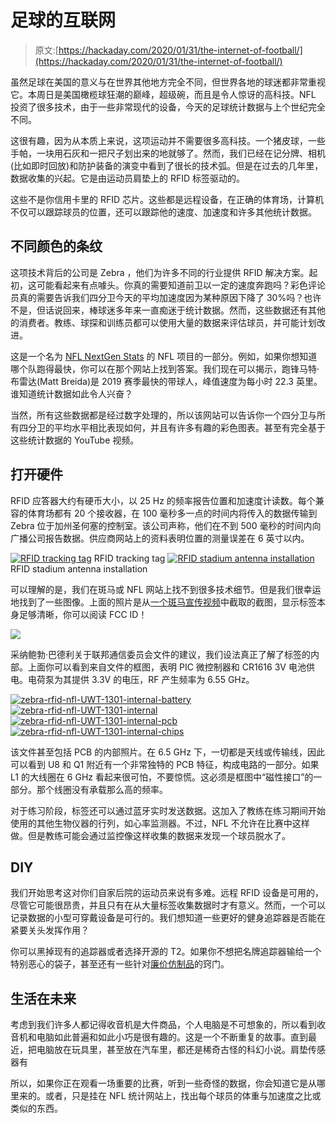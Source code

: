 # 足球的互联网

> 原文:[https://hackaday.com/2020/01/31/the-internet-of-football/](https://hackaday.com/2020/01/31/the-internet-of-football/)

虽然足球在美国的意义与在世界其他地方完全不同，但世界各地的球迷都非常重视它。本周日是美国橄榄球狂潮的巅峰，超级碗，而且是令人惊讶的高科技。NFL 投资了很多技术，由于一些非常现代的设备，今天的足球统计数据与上个世纪完全不同。

这很有趣，因为从本质上来说，这项运动并不需要很多高科技。一个猪皮球，一些手帕，一块用石灰和一把尺子划出来的地就够了。然而，我们已经在记分牌、相机(比如即时回放)和防护装备的演变中看到了很长的技术弧。但是在过去的几年里，数据收集的兴起。它是由运动员肩垫上的 RFID 标签驱动的。

这些不是你信用卡里的 RFID 芯片。这些都是远程设备，在正确的体育场，计算机不仅可以跟踪球员的位置，还可以跟踪他的速度、加速度和许多其他统计数据。

## 不同颜色的条纹

这项技术背后的公司是 Zebra ，他们为许多不同的行业提供 RFID 解决方案。起初，这可能看起来有点噱头。你真的需要知道前卫以一定的速度奔跑吗？彩色评论员真的需要告诉我们四分卫今天的平均加速度因为某种原因下降了 30%吗？也许不是，但话说回来，棒球迷多年来一直痴迷于统计数据。然而，这些数据还有其他的消费者。教练、球探和训练员都可以使用大量的数据来评估球员，并可能计划改进。

这是一个名为 [NFL NextGen Stats](https://nextgenstats.nfl.com/) 的 NFL 项目的一部分。例如，如果你想知道哪个队跑得最快，你可以在那个网站上找到答案。我们现在可以揭示，跑锋马特·布雷达(Matt Breida)是 2019 赛季最快的带球人，峰值速度为每小时 22.3 英里。谁知道统计数据如此令人兴奋？

当然，所有这些数据都是经过数字处理的，所以该网站可以告诉你一个四分卫与所有四分卫的平均水平相比表现如何，并且有许多有趣的彩色图表。甚至有完全基于这些统计数据的 YouTube 视频。

## 打开硬件

RFID 应答器大约有硬币大小，以 25 Hz 的频率报告位置和加速度计读数。每个兼容的体育场都有 20 个接收器，在 100 毫秒多一点的时间内将传入的数据传输到 Zebra 位于加州圣何塞的控制室。该公司声称，他们在不到 500 毫秒的时间内向广播公司报告数据。供应商网站上的资料表明位置的测量误差在 6 英寸以内。

 [![RFID tracking tag](../Images/7bb2d3ac0c9dcdc841222638f0643615.png "zebra-nfl-rfid-tracker-square")](https://hackaday.com/2020/01/31/the-internet-of-football/zebra-nfl-rfid-tracker-square/) RFID tracking tag [![RFID stadium antenna installation](../Images/02b8ed6812d030715582f1ac83bc8e67.png "zebra-nfl-rfid-antenna")](https://hackaday.com/2020/01/31/the-internet-of-football/zebra-nfl-rfid-antenna/) RFID stadium antenna installation

可以理解的是，我们在斑马或 NFL 网站上找不到很多技术细节。但是我们很幸运地找到了一些图像。上面的照片是从[一个斑马宣传视频](https://www.youtube.com/watch?v=n8Ao53nqTrc)中截取的截图，显示标签本身足够清晰，你可以阅读 FCC ID！

![](../Images/8693a5f0ab99751369b00eaf9cc96c8c.png)

采纳鲍勃·巴德利关于联邦通信委员会文件的建议，我们设法真正了解了标签的内部。上面你可以看到来自文件的框图，表明 PIC 微控制器和 CR1616 3V 电池供电。电荷泵为其提供 3.3V 的电压，RF 产生频率为 6.55 GHz。

 [![zebra-rfid-nfl-UWT-1301-internal-battery](../Images/c65dd223ffff45c710822ea1a16f811b.png "zebra-rfid-nfl-UWT-1301-internal-battery")](https://hackaday.com/2020/01/31/the-internet-of-football/zebra-rfid-nfl-uwt-1301-internal-battery/)  [![zebra-rfid-nfl-UWT-1301-internal](../Images/815031703707c0893fcc6012b34e04ab.png "zebra-rfid-nfl-UWT-1301-internal")](https://hackaday.com/2020/01/31/the-internet-of-football/zebra-rfid-nfl-uwt-1301-internal/)  [![zebra-rfid-nfl-UWT-1301-internal-pcb](../Images/4c244f66a59b654dbb6d3a3dbc929f84.png "zebra-rfid-nfl-UWT-1301-internal-pcb")](https://hackaday.com/2020/01/31/the-internet-of-football/zebra-rfid-nfl-uwt-1301-internal-pcb/)  [![zebra-rfid-nfl-UWT-1301-internal-chips](../Images/6cb66ebc8cb4ccd137779c8fd61bb46e.png "zebra-rfid-nfl-UWT-1301-internal-chips")](https://hackaday.com/2020/01/31/the-internet-of-football/zebra-rfid-nfl-uwt-1301-internal-chips/) 

该文件甚至包括 PCB 的内部照片。在 6.5 GHz 下，一切都是天线或传输线，因此可以看到 U8 和 Q1 附近有一个非常独特的 PCB 特征，构成电路的一部分。如果 L1 的大线圈在 6 GHz 看起来很可怕，不要惊慌。这必须是框图中“磁性接口”的一部分。那个线圈没有承载那么高的频率。

对于练习阶段，标签还可以通过蓝牙实时发送数据。这加入了教练在练习期间开始使用的其他生物仪器的行列，如心率监测器。不过，NFL 不允许在比赛中这样做。但是教练可能会通过监控像这样收集的数据来发现一个球员脱水了。

## **DIY**

我们开始思考这对你们自家后院的运动员来说有多难。远程 RFID 设备是可用的，尽管它可能很昂贵，并且只有在从大量标签收集数据时才有意义。然而，一个可以记录数据的小型可穿戴设备是可行的。我们想知道一些更好的健身追踪器是否能在紧要关头发挥作用？

你可以黑掉现有的追踪器或者选择开源的 T2。如果你不想把名牌追踪器输给一个特别恶心的袋子，甚至还有一些针对[廉价仿制品](https://hackaday.com/2019/02/20/custom-firmware-for-cheap-fitness-trackers/)的窍门。

## 生活在未来

考虑到我们许多人都记得收音机是大件商品，个人电脑是不可想象的，所以看到收音机和电脑如此普遍和如此小巧是很有趣的。这是一个不断重复的故事。直到最近，把电脑放在玩具里，甚至放在汽车里，都还是稀奇古怪的科幻小说。肩垫传感器有

所以，如果你正在观看一场重要的比赛，听到一些奇怪的数据，你会知道它是从哪里来的。或者，只是挂在 NFL 统计网站上，找出每个球员的体重与加速度之比或类似的东西。